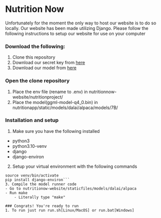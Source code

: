 # Nutrition Now

Unfortunately for the moment the only way to host our website is to do so locally. Our website has been made utilizing Django. Please follow the following instructions to setup our website for use on your computer

### Download the following:
1. Clone this repository
2. Download our secret key from [here](https://drive.google.com/file/d/1SDcU2lSzQFbVrcB-w9xvu04spPzh3Oab/view?usp=sharing)
3. Download our model from [here](https://drive.google.com/file/d/1mYde9TVIpSo6sb2iU9VQdUuB8l4KAvZJ/view?usp=sharing)

### Open the clone repository
1. Place the env file (rename to .env) in nutritionnow-website/nutritionproject/
2. Place the model(ggml-model-q4_0.bin) in nutritionapp/static/models/dalai/alpaca/models/7B/

### Installation and setup
1. Make sure you have the following installed
- python3
- python3.10-venv
- django
- django-environ
2. Setup your virtual environment with the following commands
```python3 -m venv venv
source venv/bin/activate
pip install django-environ```
3. Compile the model runner code
- Go to nutritionow-website/staticfiles/models/dalai/alpaca
- Run make
    - Literally type "make"

### Congrats! You're ready to run
1. To run just run run.sh[Linux/MacOS] or run.bat[Windows]